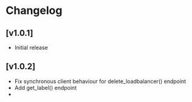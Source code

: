 # Changelog

## [v1.0.1] 

- Initial release

## [v1.0.2] 

- Fix synchronous client behaviour for delete_loadbalancer() endpoint
- Add get_label() endpoint
- 
